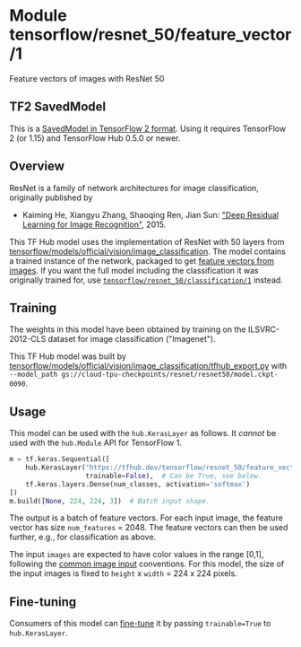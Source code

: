 # Module tensorflow/resnet_50/feature_vector/1

Feature vectors of images with ResNet 50

<!-- dataset: imagenet-ilsvrc-2012-cls -->
<!-- asset-path: legacy -->
<!-- fine-tunable: true -->
<!-- format: saved_model_2 -->
<!-- module-type: image-feature-vector -->
<!-- network-architecture: ResNet V1 50 -->


## TF2 SavedModel

This is a
[SavedModel in TensorFlow 2 format](https://www.tensorflow.org/hub/tf2_saved_model).
Using it requires TensorFlow 2 (or 1.15) and TensorFlow Hub 0.5.0 or newer.

## Overview

ResNet is a family of network architectures for image classification, originally
published by

*   Kaiming He, Xiangyu Zhang, Shaoqing Ren, Jian Sun:
    ["Deep Residual Learning for Image Recognition"](https://arxiv.org/abs/1512.03385), 2015.

This TF Hub model uses the implementation of ResNet with 50 layers from
[tensorflow/models/official/vision/image_classification](https://github.com/tensorflow/models/blob/master/official/vision/image_classification/resnet/resnet_model.py).
The model contains a trained instance of the network, packaged to get
[feature vectors from images](https://www.tensorflow.org/hub/common_signatures/images#feature-vector).
If you want the full model including the classification it was originally
trained for, use
[`tensorflow/resnet_50/classification/1`](https://tfhub.dev/tensorflow/resnet_50/classification/1)
instead.

## Training

The weights in this model have been obtained by training on the ILSVRC-2012-CLS
dataset for image classification ("Imagenet").

This TF Hub model was built by
[tensorflow/models/official/vision/image_classification/tfhub_export.py](https://github.com/tensorflow/models/blob/master/official/vision/image_classification/resnet/tfhub_export.py)
with `--model_path gs://cloud-tpu-checkpoints/resnet/resnet50/model.ckpt-0090`.

## Usage

This model can be used with the `hub.KerasLayer` as follows. It *cannot* be used
with the `hub.Module` API for TensorFlow 1.

```python
m = tf.keras.Sequential([
    hub.KerasLayer("https://tfhub.dev/tensorflow/resnet_50/feature_vector/1",
                   trainable=False),  # Can be True, see below.
    tf.keras.layers.Dense(num_classes, activation='softmax')
])
m.build([None, 224, 224, 3])  # Batch input shape.
```

The output is a batch of feature vectors. For each input image, the feature
vector has size `num_features` = 2048. The feature vectors can then be used
further, e.g., for classification as above.

The input `images` are expected to have color values in the range [0,1],
following the
[common image input](https://www.tensorflow.org/hub/common_signatures/images#input)
conventions. For this model, the size of the input images is fixed to `height` x
`width` = 224 x 224 pixels.

## Fine-tuning

Consumers of this model can
[fine-tune](https://www.tensorflow.org/hub/tf2_saved_model#fine-tuning) it by passing
`trainable=True` to `hub.KerasLayer`.
